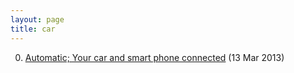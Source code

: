 ```yaml
---
layout: page
title: car
---
```


0. [Automatic; Your car and smart phone connected](/bookmark/2013/03/13/automatic.html) (13 Mar 2013) 
